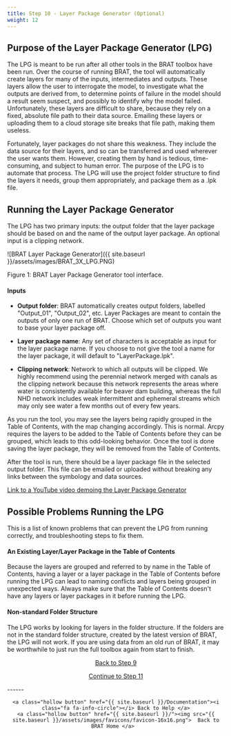 ```yaml
---
title: Step 10 - Layer Package Generator (Optional)
weight: 12
---
```

## Purpose of the Layer Package Generator (LPG)

The LPG is meant to be run after all other tools in the BRAT toolbox have been run. Over the course of running BRAT, the tool will automatically create layers for many of the inputs, intermediates and outputs. These layers allow the user to interrogate the model, to investigate what the outputs are derived from, to determine points of failure in the model should a result seem suspect, and possibly to identify why the model failed. Unfortunately, these layers are difficult to share, because they rely on a fixed, absolute file path to their data source. Emailing these layers or uploading them to a cloud storage site breaks that file path, making them useless.

Fortunately, layer packages do not share this weakness. They include the data source for their layers, and so can be transferred and used wherever the user wants them. However, creating them by hand is tedious, time-consuming, and subject to human error. The purpose of the LPG is to automate that process. The LPG will use the project folder structure to find the layers it needs, group them appropriately, and package them as a .lpk file.

## Running the Layer Package Generator

The LPG has two primary inputs: the output folder that the layer package should be based on and the name of the output layer package. An optional input is a clipping network. 

![BRAT Layer Package Generator]({{ site.baseurl }}/assets/images/BRAT_3X_LPG.PNG)

Figure 1: BRAT Layer Package Generator tool interface.

#### Inputs

* **Output folder**: BRAT automatically creates output folders, labelled "Output_01", "Output_02", etc. Layer Packages are meant to contain the outputs of only one run of BRAT. Choose which set of outputs you want to base your layer package off.

* **Layer package name**: Any set of characters is acceptable as input for the layer package name. If you choose to not give the tool a name for the layer package, it will default to "LayerPackage.lpk". 
* **Clipping network**: Network to which all outputs will be clipped. We highly recommend using the perennial network merged with canals as the clipping network because this network represents the areas where water is consistently available for beaver dam building, whereas the full NHD network includes weak intermittent and ephemeral streams which may only see water a few months out of every few years. 

As you run the tool, you may see the layers being rapidly grouped in the Table of Contents, with the map changing accordingly. This is normal. Arcpy requires the layers to be added to the Table of Contents before they can be grouped, which leads to this odd-looking behavior. Once the tool is done saving the layer package, they will be removed from the Table of Contents.

After the tool is run, there should be a layer package file in the  selected output folder. This file can be emailed or uploaded without breaking any links between the symbology and data sources.

[Link to a YouTube video demoing the Layer Package Generator](http://www.youtube.com/watch?v=iIVRsHuT7es)

## Possible Problems Running the LPG

This is a list of known problems that can prevent the LPG from running correctly, and troubleshooting steps to fix them.

#### An Existing Layer/Layer Package in the Table of Contents
Because the layers are grouped and referred to by name in the Table of Contents, having a layer or a layer package in the Table of Contents before running the LPG can lead to naming conflicts and layers being grouped in unexpected ways. Always make sure that the Table of Contents doesn't have any layers or layer packages in it before running the LPG. 

#### Non-standard Folder Structure
The LPG works by looking for layers in the folder structure. If the folders are not in the standard folder structure, created by the latest version of BRAT, the LPG will not work. If you are using data from an old run of BRAT, it may be worthwhile to just run the full toolbox again from start to finish. 

<div align="center">
	<a class="hollow button" href="{{ site.baseurl }}/Documentation/Tutorials/9-DataValidation"><i class="fa fa-arrow-circle-left"></i> Back to Step 9 </a>




​	<a class="hollow button" href="{{ site.baseurl }}/Documentation/Tutorials/11-SummaryProduct"><i class="fa fa-arrow-circle-right"></i> Continue to Step 11</a>

</div>	



<div align="center">
</div>	
------

<div align="center">

```
<a class="hollow button" href="{{ site.baseurl }}/Documentation"><i class="fa fa-info-circle"></i> Back to Help </a>
<a class="hollow button" href="{{ site.baseurl }}/"><img src="{{ site.baseurl }}/assets/images/favicons/favicon-16x16.png">  Back to BRAT Home </a>  
```

</div>